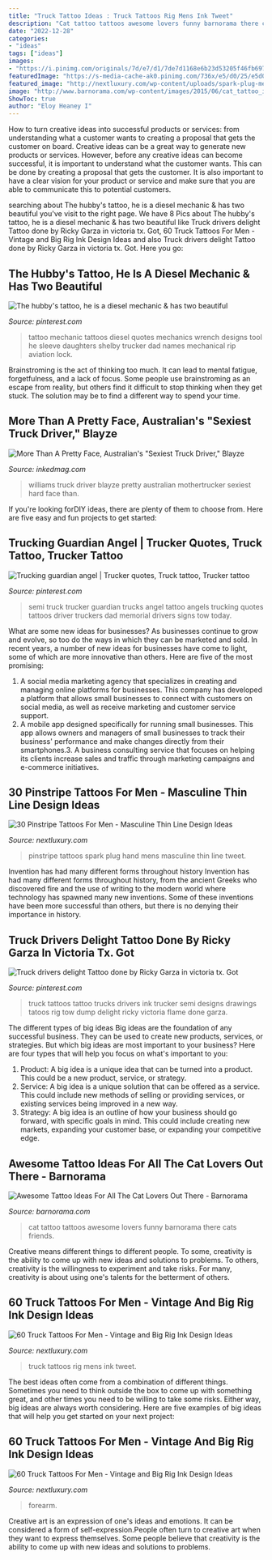 ```yaml
---
title: "Truck Tattoo Ideas : Truck Tattoos Rig Mens Ink Tweet"
description: "Cat tattoo tattoos awesome lovers funny barnorama there cats friends"
date: "2022-12-28"
categories:
- "ideas"
tags: ["ideas"]
images:
- "https://i.pinimg.com/originals/7d/e7/d1/7de7d1168e6b23d53205f46fb69724ab.jpg"
featuredImage: "https://s-media-cache-ak0.pinimg.com/736x/e5/d0/25/e5d0252a8c32dc9d938a933381ea04cc.jpg"
featured_image: "http://nextluxury.com/wp-content/uploads/spark-plug-mens-pinstripe-hand-tattoos.jpg"
image: "http://www.barnorama.com/wp-content/images/2015/06/cat_tattoo_ideas/35-cat_tattoo_ideas.jpg"
ShowToc: true
author: "Eloy Heaney I"
---
```



How to turn creative ideas into successful products or services: from understanding what a customer wants to creating a proposal that gets the customer on board.
Creative ideas can be a great way to generate new products or services. However, before any creative ideas can become successful, it is important to understand what the customer wants. This can be done by creating a proposal that gets the customer. It is also important to have a clear vision for your product or service and make sure that you are able to communicate this to potential customers.

	

		
searching about The hubby&#039;s tattoo, he is a diesel mechanic &amp; has two beautiful you've visit to the right page. We have 8 Pics about The hubby&#039;s tattoo, he is a diesel mechanic &amp; has two beautiful like Truck drivers delight Tattoo done by Ricky Garza in victoria tx. Got, 60 Truck Tattoos For Men - Vintage and Big Rig Ink Design Ideas and also Truck drivers delight Tattoo done by Ricky Garza in victoria tx. Got. Here you go:
		
    
## The Hubby&#039;s Tattoo, He Is A Diesel Mechanic &amp; Has Two Beautiful

<img loading=lazy src="https://s-media-cache-ak0.pinimg.com/736x/e5/d0/25/e5d0252a8c32dc9d938a933381ea04cc.jpg" onerror="this.onerror=null;this.src='https://tse3.mm.bing.net/th?id=OIP.l_3IevKbIAywH42Oc8eLxwHaJ6&amp;pid=15.1';" alt="The hubby&#039;s tattoo, he is a diesel mechanic &amp; has two beautiful">

_Source: pinterest.com_

>tattoo mechanic tattoos diesel quotes mechanics wrench designs tool he sleeve daughters shelby trucker dad names mechanical rip aviation lock. 

	

Brainstroming is the act of thinking too much. It can lead to mental fatigue, forgetfulness, and a lack of focus. Some people use brainstroming as an escape from reality, but others find it difficult to stop thinking when they get stuck. The solution may be to find a different way to spend your time.

    
## More Than A Pretty Face, Australian&#039;s &quot;Sexiest Truck Driver,&quot; Blayze

<img loading=lazy src="https://www.inkedmag.com/.image/t_share/MTY0NTk1MzY4MTEyMTcwNTQ5/blayzewilliams_social.jpg" onerror="this.onerror=null;this.src='https://tse3.mm.bing.net/th?id=OIP.aOYNuTHLtZQBNzKiub3L7AHaD4&amp;pid=15.1';" alt="More Than A Pretty Face, Australian&#039;s &quot;Sexiest Truck Driver,&quot; Blayze">

_Source: inkedmag.com_

>williams truck driver blayze pretty australian mothertrucker sexiest hard face than. 

	

If you're looking forDIY ideas, there are plenty of them to choose from. Here are five easy and fun projects to get started: 

    
## Trucking Guardian Angel | Trucker Quotes, Truck Tattoo, Trucker Tattoo

<img loading=lazy src="https://i.pinimg.com/736x/f3/1a/cf/f31acf42e4d87ec047bbc67ee8babce7--semi-trucks-big-trucks.jpg" onerror="this.onerror=null;this.src='https://tse4.mm.bing.net/th?id=OIP.-qkUp-iqTX4fWsE5sfn2IQHaFo&amp;pid=15.1';" alt="Trucking guardian angel | Trucker quotes, Truck tattoo, Trucker tattoo">

_Source: pinterest.com_

>semi truck trucker guardian trucks angel tattoo angels trucking quotes tattoos driver truckers dad memorial drivers signs tow today. 

	

What are some new ideas for businesses?
As businesses continue to grow and evolve, so too do the ways in which they can be marketed and sold. In recent years, a number of new ideas for businesses have come to light, some of which are more innovative than others. Here are five of the most promising:
1. A social media marketing agency that specializes in creating and managing online platforms for businesses. This company has developed a platform that allows small businesses to connect with customers on social media, as well as receive marketing and customer service support.
2. A mobile app designed specifically for running small businesses. This app allows owners and managers of small businesses to track their business' performance and make changes directly from their smartphones.3. A business consulting service that focuses on helping its clients increase sales and traffic through marketing campaigns and e-commerce initiatives.
    
## 30 Pinstripe Tattoos For Men - Masculine Thin Line Design Ideas

<img loading=lazy src="http://nextluxury.com/wp-content/uploads/spark-plug-mens-pinstripe-hand-tattoos.jpg" onerror="this.onerror=null;this.src='https://tse1.mm.bing.net/th?id=OIP._vIOU7bQFfv2acjYuyZt0QHaJQ&amp;pid=15.1';" alt="30 Pinstripe Tattoos For Men - Masculine Thin Line Design Ideas">

_Source: nextluxury.com_

>pinstripe tattoos spark plug hand mens masculine thin line tweet. 

	

Invention has had many different forms throughout history
Invention has had many different forms throughout history, from the ancient Greeks who discovered fire and the use of writing to the modern world where technology has spawned many new inventions. Some of these inventions have been more successful than others, but there is no denying their importance in history.

    
## Truck Drivers Delight Tattoo Done By Ricky Garza In Victoria Tx. Got

<img loading=lazy src="https://i.pinimg.com/originals/7d/e7/d1/7de7d1168e6b23d53205f46fb69724ab.jpg" onerror="this.onerror=null;this.src='https://tse4.mm.bing.net/th?id=OIP.RR1QKICk0AgINZDMbZelbAHaJ4&amp;pid=15.1';" alt="Truck drivers delight Tattoo done by Ricky Garza in victoria tx. Got">

_Source: pinterest.com_

>truck tattoos tattoo trucks drivers ink trucker semi designs drawings tatoos rig tow dump delight ricky victoria flame done garza. 

	

The different types of big ideas
Big ideas are the foundation of any successful business. They can be used to create new products, services, or strategies. But which big ideas are most important to your business? Here are four types that will help you focus on what's important to you: 
1. Product: A big idea is a unique idea that can be turned into a product. This could be a new product, service, or strategy. 
2. Service: A big idea is a unique solution that can be offered as a service. This could include new methods of selling or providing services, or existing services being improved in a new way. 
3. Strategy: A big idea is an outline of how your business should go forward, with specific goals in mind. This could include creating new markets, expanding your customer base, or expanding your competitive edge.

    
## Awesome Tattoo Ideas For All The Cat Lovers Out There - Barnorama

<img loading=lazy src="http://www.barnorama.com/wp-content/images/2015/06/cat_tattoo_ideas/35-cat_tattoo_ideas.jpg" onerror="this.onerror=null;this.src='https://tse3.mm.bing.net/th?id=OIP.VImjiGOwqliczQz8KwTQHQHaJ4&amp;pid=15.1';" alt="Awesome Tattoo Ideas For All The Cat Lovers Out There - Barnorama">

_Source: barnorama.com_

>cat tattoo tattoos awesome lovers funny barnorama there cats friends. 

	

Creative means different things to different people. To some, creativity is the ability to come up with new ideas and solutions to problems. To others, creativity is the willingness to experiment and take risks. For many, creativity is about using one's talents for the betterment of others.

    
## 60 Truck Tattoos For Men - Vintage And Big Rig Ink Design Ideas

<img loading=lazy src="http://nextluxury.com/wp-content/uploads/mens-realistic-truck-thigh-tattoos.jpg" onerror="this.onerror=null;this.src='https://tse4.mm.bing.net/th?id=OIP.e46f9765n0NCgRxmf5SNRAHaHa&amp;pid=15.1';" alt="60 Truck Tattoos For Men - Vintage and Big Rig Ink Design Ideas">

_Source: nextluxury.com_

>truck tattoos rig mens ink tweet. 

	

The best ideas often come from a combination of different things. Sometimes you need to think outside the box to come up with something great, and other times you need to be willing to take some risks. Either way, big ideas are always worth considering. Here are five examples of big ideas that will help you get started on your next project: 

    
## 60 Truck Tattoos For Men - Vintage And Big Rig Ink Design Ideas

<img loading=lazy src="https://nextluxury.com/wp-content/uploads/male-with-outer-forearm-shaded-old-school-truck-tattoo.jpg" onerror="this.onerror=null;this.src='https://tse2.mm.bing.net/th?id=OIP.ByKG-kcvdqVXArcbWlgrwgHaHa&amp;pid=15.1';" alt="60 Truck Tattoos For Men - Vintage and Big Rig Ink Design Ideas">

_Source: nextluxury.com_

>forearm. 

	

Creative art is an expression of one's ideas and emotions. It can be considered a form of self-expression.People often turn to creative art when they want to express themselves. Some people believe that creativity is the ability to come up with new ideas and solutions to problems.

